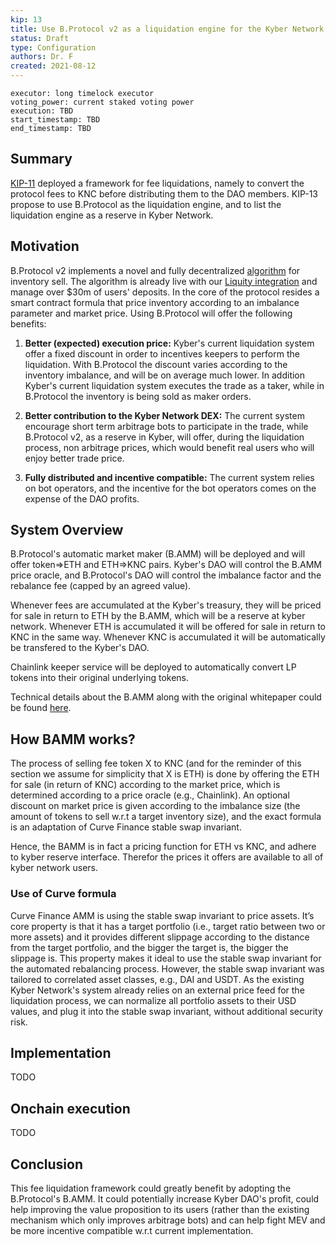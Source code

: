 ```yaml
---
kip: 13
title: Use B.Protocol v2 as a liquidation engine for the Kyber Network's fee liquidation framework
status: Draft
type: Configuration
authors: Dr. F
created: 2021-08-12
---
```


```
executor: long timelock executor
voting_power: current staked voting power
execution: TBD
start_timestamp: TBD
end_timestamp: TBD
```

## Summary
[KIP-11](https://github.com/KyberNetwork/KIPs/blob/master/KIPs/kip-11.md) deployed a framework for fee liquidations, namely to convert the protocol fees to KNC before distributing them to the DAO members.
KIP-13 propose to use B.Protocol as the liquidation engine, and to list the liquidation engine as a reserve in Kyber Network.


## Motivation
B.Protocol v2 implements a novel and fully decentralized [algorithm](https://docs.bprotocol.org/technical-documentation/untitled-1) for inventory sell. The algorithm is already live with our [Liquity integration](https://docs.bprotocol.org/info/user-guides/liquity-user-guide) and manage over $30m of users' deposits.
In the core of the protocol resides a smart contract formula that price inventory according to an imbalance parameter and market price.
Using B.Protocol will offer the following benefits:
1. **Better (expected) execution price:** Kyber's current liquidation system offer a fixed discount in order to incentives keepers to perform the liquidation. With B.Protocol the discount varies according to the inventory imbalance, and will be on average much lower.
In addition Kyber's current liquidation system executes the trade as a taker, while in B.Protocol the inventory is being sold as maker orders. 

2. **Better contribution to the Kyber Network DEX:** The current system encourage short term arbitrage bots to participate in the trade, while B.Protocol v2, as a reserve in Kyber, will offer, during the liquidation process, non arbitrage prices, which would benefit real users who will enjoy better trade price.

3. **Fully distributed and incentive compatible:** The current system relies on bot operators, and the incentive for the bot operators comes on the expense of the DAO profits.

## System Overview
B.Protocol's automatic market maker (B.AMM) will be deployed and will offer token=>ETH and ETH=>KNC pairs.
Kyber's DAO will control the B.AMM price oracle, and B.Protocol's DAO will control the imbalance factor and the rebalance fee (capped by an agreed value).

Whenever fees are accumulated at the Kyber's treasury, they will be priced for sale in return to ETH by the B.AMM, which will be a reserve at kyber network.
Whenever ETH is accumulated it will be offered for sale in return to KNC in the same way.
Whenever KNC is accumulated it will be automatically be transfered to the Kyber's DAO.

Chainlink keeper service will be deployed to automatically convert LP tokens into their original underlying tokens.

Technical details about the B.AMM along with the original whitepaper could be found [here](https://docs.bprotocol.org/technical-documentation/untitled-1).

## How BAMM works?
The process of selling fee token X to KNC (and for the reminder of this section we assume for simplicity that X is ETH) is done by offering the ETH for sale (in return of KNC) according to the market price, which is determined according to a price oracle (e.g., Chainlink). An optional discount on market price is given according to the imbalance size (the amount of tokens to sell w.r.t a target inventory size), and the exact formula is an adaptation of Curve Finance stable swap invariant.

Hence, the BAMM is in fact a pricing function for ETH vs KNC, and adhere to kyber reserve interface. Therefor the prices it offers are available to all of kyber network users.

### Use of Curve formula
Curve Finance AMM is using the stable swap invariant to price assets. It’s core property is that it has a target portfolio (i.e., target ratio between two or more assets) and it provides different slippage according to the distance from the target portfolio, and the bigger the target is, the bigger the slippage is.
This property makes it ideal to use the stable swap invariant for the automated rebalancing process. However, the stable swap invariant was tailored to correlated asset classes, e.g., DAI and USDT.
As the existing Kyber Network's system already relies on an external price feed for the liquidation process, we can normalize all portfolio assets to their USD values, and plug it into the stable swap invariant, without additional security risk.

## Implementation
TODO

## Onchain execution

TODO

## Conclusion
This fee liquidation framework could greatly benefit by adopting the B.Protocol's B.AMM. It could potentially increase Kyber DAO's profit, could help improving the value proposition to its users (rather than the existing mechanism which only improves arbitrage bots) and can help fight MEV and be more incentive compatible w.r.t current implementation.

